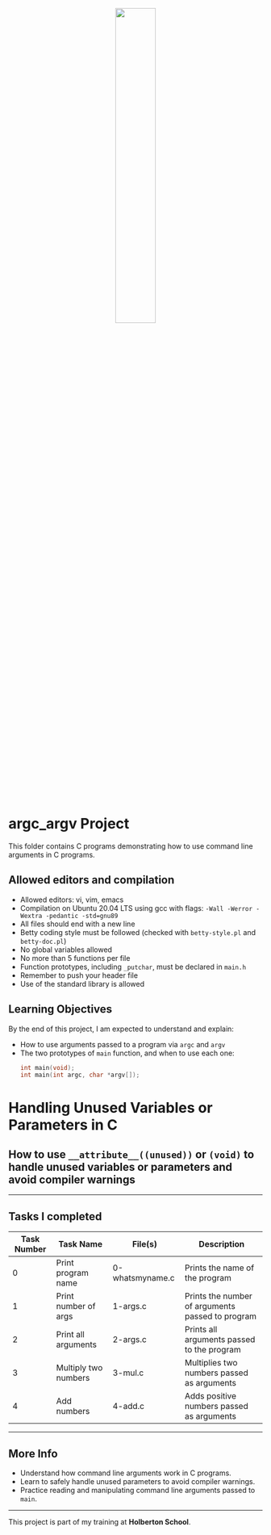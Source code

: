 <p align="center">
   <img src="https://github.com/user-attachments/assets/7d564981-cb81-43e7-819a-25ffcfc5bd72" width="40%" height="40%"/>
</p>

# argc_argv Project

This folder contains C programs demonstrating how to use command line arguments in C programs.

## Allowed editors and compilation

- Allowed editors: vi, vim, emacs  
- Compilation on Ubuntu 20.04 LTS using gcc with flags: `-Wall -Werror -Wextra -pedantic -std=gnu89`  
- All files should end with a new line  
- Betty coding style must be followed (checked with `betty-style.pl` and `betty-doc.pl`)  
- No global variables allowed  
- No more than 5 functions per file  
- Function prototypes, including `_putchar`, must be declared in `main.h`  
- Remember to push your header file  
- Use of the standard library is allowed  

## Learning Objectives

By the end of this project, I am expected to understand and explain:

- How to use arguments passed to a program via `argc` and `argv`  
- The two prototypes of `main` function, and when to use each one:  
  ```c
  int main(void);
  int main(int argc, char *argv[]);


# Handling Unused Variables or Parameters in C

## How to use `__attribute__((unused))` or `(void)` to handle unused variables or parameters and avoid compiler warnings

---

## Tasks I completed

| Task Number | Task Name             | File(s)          | Description                            |
|-------------|-----------------------|------------------|--------------------------------------|
| 0           | Print program name    | 0-whatsmyname.c  | Prints the name of the program       |
| 1           | Print number of args  | 1-args.c         | Prints the number of arguments passed to program |
| 2           | Print all arguments   | 2-args.c         | Prints all arguments passed to the program |
| 3           | Multiply two numbers  | 3-mul.c          | Multiplies two numbers passed as arguments |
| 4           | Add numbers           | 4-add.c          | Adds positive numbers passed as arguments |

---

## More Info

- Understand how command line arguments work in C programs.
- Learn to safely handle unused parameters to avoid compiler warnings.
- Practice reading and manipulating command line arguments passed to `main`.

---

This project is part of my training at **Holberton School**.
